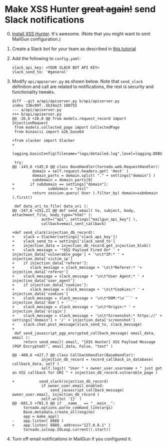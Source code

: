 # Make XSS Hunter ~~great again!~~ send Slack notifications

0. [Install XSS Hunter](https://thehackerblog.com/xss-hunter-is-now-open-source-heres-how-to-set-it-up/). It's awesome. (Note that you might want to omit MailGun configuration.)

1. Create a Slack bot for your team as described in [this tutorial](https://api.slack.com/bot-users)

1. Add the following to `config.yaml`:

    ~~~
    slack_api_key: <YOUR SLACK BOT API KEY>
    slack_send_to: '#general'
    ~~~

1. Modify `api/appserver.py` as shown below. Note that `send_slack` definition and call are related to notifications, the rest is security and functionality tweaks.

    ~~~
    diff --git a/api/apiserver.py b/api/apiserver.py
    index 336c09f..5b34a23 100755
    --- a/api/apiserver.py
    +++ b/api/apiserver.py
    @@ -26,6 +26,8 @@ from models.request_record import InjectionRequest
     from models.collected_page import CollectedPage
     from binascii import a2b_base64

    +from slacker import Slacker
    +
     logging.basicConfig(filename="logs/detailed.log",level=logging.DEBUG)

     try:
    @@ -143,6 +145,8 @@ class BaseHandler(tornado.web.RequestHandler):
             domain = self.request.headers.get( 'Host' )
             domain_parts = domain.split( "." + settings["domain"] )
             subdomain = domain_parts[0]
    +       if subdomain == settings["domain"]:
    +               subdomain = "xssl"
             return session.query( User ).filter_by( domain=subdomain ).first()

     def data_uri_to_file( data_uri ):
    @@ -247,6 +251,21 @@ def send_email( to, subject, body, attachment_file, body_type="html" ):
                 auth=("api", settings["mailgun_api_key"] ),
                 callback=email_sent_callback)

    +def send_slack(injection_db_record):
    +    slack = Slacker(settings['slack_api_key'])
    +    slack_send_to = settings['slack_send_to']
    +    injection_data = injection_db_record.get_injection_blob()
    +    slack_message = '*XSS Payload Fired On* ' + injection_data['vulnerable_page'] + '\n\t*IP:* ' + injection_data['victim_ip']
    +    if injection_data['referer']:
    +       slack_message = slack_message + '\n\t*Referer:* '+ injection_data['referer']
    +    slack_message = slack_message + '\n\t*User Agent:* ' + injection_data['user_agent']
    +    if injection_data['cookies']:
    +       slack_message = slack_message + '\n\t*Cookies:* ' + injection_data['cookies']
    +    slack_message = slack_message + '\n\t*DOM:*\n```' + injection_data['dom'] + '```'
    +    slack_message = slack_message + '\n\t*Origin:* ' + injection_data['origin']
    +    slack_message = slack_message + '\n\t*Screenshot:* https://' + settings['domain'] + '/' + injection_data['screenshot']
    +    slack.chat.post_message(slack_send_to, slack_message)
    +
     def send_javascript_pgp_encrypted_callback_message( email_data, email ):
         return send_email( email, "[XSS Hunter] XSS Payload Message (PGP Encrypted)", email_data, False, "text" )

    @@ -408,6 +427,7 @@ class CallbackHandler(BaseHandler):
                 injection_db_record = record_callback_in_database( callback_data, self )
                 self.logit( "User " + owner_user.username + " just got an XSS callback for URI " + injection_db_record.vulnerable_page )

    +           send_slack(injection_db_record)
                 if owner_user.email_enabled:
                     send_javascript_callback_message( owner_user.email, injection_db_record )
                 self.write( '{}' )
    @@ -681,5 +701,5 @@ if __name__ == "__main__":
         tornado.options.parse_command_line(args)
         Base.metadata.create_all(engine)
         app = make_app()
    -    app.listen( 8888 )
    +    app.listen( 8888, address="127.0.0.1" )
         tornado.ioloop.IOLoop.current().start()
    ~~~

1. Turn off email notifications in MailGun if you configured it.
